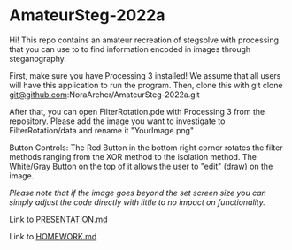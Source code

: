 # AmateurSteg-2022a
Hi! This repo contains an amateur recreation of stegsolve with processing that you can use to
to find information encoded in images through steganography.

First, make sure you have Processing 3 installed! We assume that all users will have this application to run the program. 
Then, clone this with git clone git@github.com:NoraArcher/AmateurSteg-2022a.git

After that, you can open FilterRotation.pde with Processing 3 from the repository.
Please add the image you want to investigate to FilterRotation/data and rename it "YourImage.png"

Button Controls:
The Red Button in the bottom right corner rotates the filter methods ranging from the XOR method to the isolation method. 
The White/Gray Button on the top of it allows the user to "edit" (draw) on the image. 

*Please note that if the image goes beyond the set screen size you can simply adjust the code directly with little to no impact on functionality.*

Link to [PRESENTATION.md](https://github.com/NoraArcher/AmateurSteg-2022a/blob/main/PRESENTATION.md)

Link to [HOMEWORK.md](https://github.com/NoraArcher/AmateurSteg-2022a/blob/main/HOMEWORK.md)
